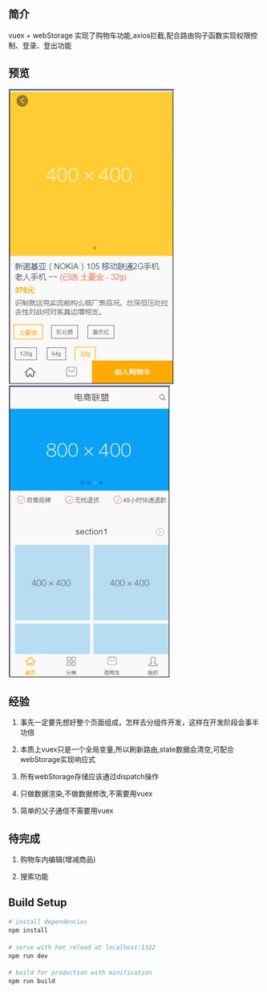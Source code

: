 



## 简介

vuex + webStorage 实现了购物车功能,axios拦截,配合路由钩子函数实现权限控制、登录、登出功能

## 预览

![](./static/car.gif)   ![](./static/login.gif)


## 经验

1. 事先一定要先想好整个页面组成，怎样去分组件开发，这样在开发阶段会事半功倍

2. 本质上vuex只是一个全局变量,所以刷新路由,state数据会清空,可配合webStorage实现响应式

3. 所有webStorage存储应该通过dispatch操作

4. 只做数据渲染,不做数据修改,不需要用vuex

5. 简单的父子通信不需要用vuex

## 待完成

1. 购物车内编辑(增减商品)

2. 搜索功能


## Build Setup

``` bash
# install dependencies
npm install

# serve with hot reload at localhost:1322
npm run dev

# build for production with minification
npm run build
